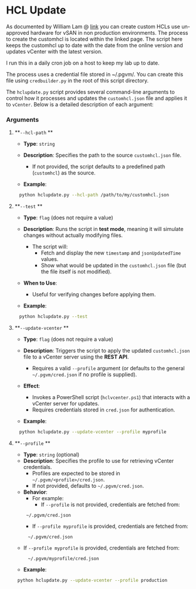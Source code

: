 # HCL Update

As documented by William Lam @ [link](https://williamlam.com/2023/12/dynamically-generate-custom-vsan-esa-hcl-json-for-vmware-cloud-foundation-vcf-5-1.html)
you can create custom HCLs use un-approved hardware for vSAN in non production environments.  The process to create the customhcl is located within the
linked page.  The script here keeps the customhcl up to date with the date from the online version and updates vCenter
with the latest version.

I run this in a daily cron job on a host to keep my lab up to date.

The process uses a credential file stored in ~/.pgvm/.  You can create this file using `credbuilder.py` in the 
root of this script directory.


The `hclupdate.py` script provides several command-line arguments to control how it processes and updates the `customhcl.json` file and applies it to `vCenter`. Below is a detailed description of each argument:
### **Arguments**
1. **`--hcl-path` **
    - **Type**: `string`
    - **Description**: Specifies the path to the source `customhcl.json` file.
        - If not provided, the script defaults to a predefined path (`customhcl`) as the source.

    - **Example**:
``` bash
     python hclupdate.py --hcl-path /path/to/my/customhcl.json
```
2. **`--test` **
    - **Type**: `flag` (does not require a value)
    - **Description**: Runs the script in **test mode**, meaning it will simulate changes without actually modifying files.
        - The script will:
            - Fetch and display the new `timestamp` and `jsonUpdatedTime` values.
            - Show what would be updated in the `customhcl.json` file (but the file itself is not modified).

    - **When to Use**:
        - Useful for verifying changes before applying them.

    - **Example**:
``` bash
     python hclupdate.py --test
```
3. **`--update-vcenter` **
    - **Type**: `flag` (does not require a value)
    - **Description**: Triggers the script to apply the updated `customhcl.json` file to a vCenter server using the **REST API**.
        - Requires a valid `--profile` argument (or defaults to the general `~/.pgvm/cred.json` if no profile is supplied).

    - **Effect**:
        - Invokes a PowerShell script (`hclvcenter.ps1`) that interacts with a vCenter server for updates.
        - Requires credentials stored in `cred.json` for authentication.

    - **Example**:
``` bash
     python hclupdate.py --update-vcenter --profile myprofile
```
4. **`--profile` **
    - **Type**: `string` (optional)
    - **Description**: Specifies the profile to use for retrieving vCenter credentials.
        - Profiles are expected to be stored in `~/.pgvm/<profile>/cred.json`.
        - If not provided, defaults to `~/.pgvm/cred.json`.
    - **Behavior**:
        - For example:
            - If `--profile` is not provided, credentials are fetched from:
        ``` 
         ~/.pgvm/cred.json
        ```
      - If `--profile myprofile` is provided, credentials are fetched from:

    ``` 
         ~/.pgvm/cred.json
    ```
    - If `--profile myprofile` is provided, credentials are fetched from:
    ``` 
         ~/.pgvm/myprofile/cred.json
    ```
   - **Example**:
    ``` bash
     python hclupdate.py --update-vcenter --profile production
    ```



